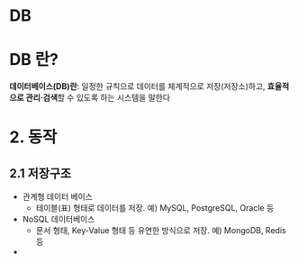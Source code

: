 # DB

# DB 란?

**데이터베이스(DB)란**: 일정한 규칙으로 데이터를 체계적으로 저장(저장소)하고, **효율적으로 관리·검색**할 수 있도록 하는 시스템을 말한다

# 2. 동작

## 2.1 저장구조

- 관계형 데이터 베이스
    - 테이블(표) 형태로 데이터를 저장. 예) MySQL, PostgreSQL, Oracle 등
- NoSQL 데이터베이스
    - 문서 형태, Key-Value 형태 등 유연한 방식으로 저장. 예) MongoDB, Redis 등
- 